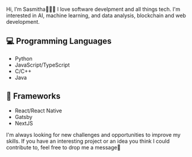 Hi, I’m Sasmitha🙋🏽‍♂️ I love software develpment and all things tech.
I'm interested in AI, machine learning, and data analysis, blockchain and web development.

## 💻 Programming Languages

- Python
- JavaScript/TypeScript
- C/C++
- Java

## 🚀 Frameworks

- React/React Native
- Gatsby
- NextJS

I'm always looking for new challenges and opportunities to improve my skills. If you have an interesting project or an idea you think I could contribute to, feel free to drop me a message💬
